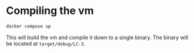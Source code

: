 # Compiling the vm

```bash
docker compose up
```

This will build the vm and compile it down to a single binary. The binary will be located at `target/debug/LC-3`.
